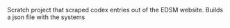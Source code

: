 Scratch project that scraped codex entries out of the EDSM website.
Builds a json file with the systems 
